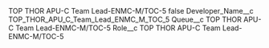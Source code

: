 <?xml version="1.0" encoding="UTF-8"?>
<CustomMetadata xmlns="http://soap.sforce.com/2006/04/metadata" xmlns:xsi="http://www.w3.org/2001/XMLSchema-instance" xmlns:xsd="http://www.w3.org/2001/XMLSchema">
    <label>TOP THOR APU-C Team Lead-ENMC-M/TOC-5</label>
    <protected>false</protected>
    <values>
        <field>Developer_Name__c</field>
        <value xsi:type="xsd:string">TOP_THOR_APU_C_Team_Lead_ENMC_M_TOC_5</value>
    </values>
    <values>
        <field>Queue__c</field>
        <value xsi:type="xsd:string">TOP THOR APU-C Team Lead-ENMC-M/TOC-5</value>
    </values>
    <values>
        <field>Role__c</field>
        <value xsi:type="xsd:string">TOP THOR APU-C Team Lead-ENMC-M/TOC-5</value>
    </values>
</CustomMetadata>

